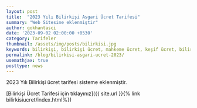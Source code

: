 ```yaml
---
layout: post
title:  "2023 Yılı Bilirkişi Asgari Ücret Tarifesi"
summary: "Web Sitesine eklenmiştir"
author: gokhantasci
date: '2023-09-02 02:00:00 +0530'
category: Tarifeler
thumbnail: /assets/img/posts/bilirkisi.jpg
keywords: bilirkişi, bilirkişi ücret, mahkeme ücret, keşif ücret, bilirkişi ücreti, asgari ücret tarifesi, bilirkişi nedir
permalink: /blog/bilirkisi-asgari-ucret-2023/
usemathjax: true
posttype: news
---
```


2023 Yılı Bilirkişi ücret tarifesi sisteme eklenmiştir. 


[Bilirkişi Ücret Tarifesi için tıklayınız]({{ site.url }}{% link bilirkisiucret/index.html%})